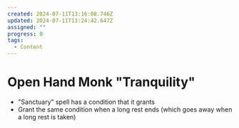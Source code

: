 ```yaml
---
created: 2024-07-11T13:16:08.746Z
updated: 2024-07-11T13:24:42.647Z
assigned: ""
progress: 0
tags:
  - Content
---
```


# Open Hand Monk "Tranquility"

- "Sanctuary" spell has a condition that it grants
- Grant the same condition when a long rest ends (which goes away when a long rest is taken)

